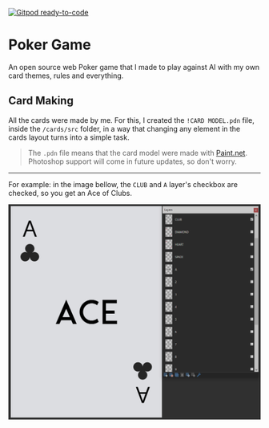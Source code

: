 [![Gitpod ready-to-code](https://img.shields.io/badge/Gitpod-ready--to--code-blue?logo=gitpod)](https://gitpod.io/#https://github.com/Queijoz/poker-js)

# Poker Game

An open source web Poker game that I made to play against AI with my own card themes, rules and everything.

## Card Making

All the cards were made by me. For this, I created the ``!CARD MODEL.pdn`` file, inside the ``/cards/src`` folder, in a way that changing any element in the cards layout turns into a simple task.

> The ``.pdn`` file means that the card model were made with [Paint.net](https://www.getpaint.net/). Photoshop support will come in future updates, so don't worry.

___
For example: in the image bellow, the `CLUB` and `A` layer's checkbox are checked, so you get an Ace of Clubs.

![Layer System](./readme/layerSystem.png "Layer System")